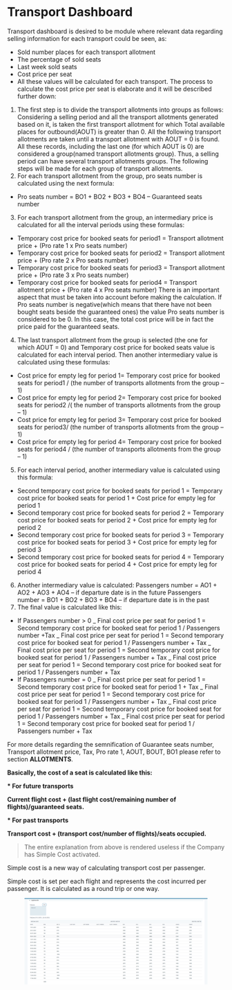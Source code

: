 # Transport Dashboard

Transport dashboard is desired to be module where relevant data regarding selling information for each transport could be seen, as:

* Sold number places for each transport allotment
* The percentage of sold seats
* Last week sold seats
* Cost price per seat
* All these values will be calculated for each transport. The process to calculate the cost price per seat is elaborate and it will be described further down:

1. The first step is to divide the transport allotments into groups as follows: Considering a selling period and all the transport allotments generated based on it, is taken the first transport allotment for which Total available places for outbound(AOUT) is greater than 0. All the following transport allotments are taken until a transport allotment with AOUT = 0 is found. All these records, including the last one (for which AOUT is 0) are considered a group(named transport allotments group). Thus, a selling period can have several transport allotments groups. The following steps will be made for each group of transport allotments.
2. For each transport allotment from the group, pro seats number is calculated using the next formula:

* Pro seats number = BO1 + BO2 + BO3 + BO4 – Guaranteed seats number

3. For each transport allotment from the group, an intermediary price is calculated for all the interval periods using these formulas:

* Temporary cost price for booked seats for period1 = Transport allotment price + (Pro rate 1 x Pro seats number)
* Temporary cost price for booked seats for period2 = Transport allotment price + (Pro rate 2 x Pro seats number)
* Temporary cost price for booked seats for period3 = Transport allotment price + (Pro rate 3 x Pro seats number)
* Temporary cost price for booked seats for period4 = Transport allotment price + (Pro rate 4 x Pro seats number) There is an important aspect that must be taken into account before making the calculation. If Pro seats number is negative(which means that there have not been bought seats beside the guaranteed ones) the value Pro seats number is considered to be 0. In this case, the total cost price will be in fact the price paid for the guaranteed seats.

4. The last transport allotment from the group is selected (the one for which AOUT = 0) and Temporary cost price for booked seats value is calculated for each interval period. Then another intermediary value is calculated using these formulas:

* Cost price for empty leg for period 1= Temporary cost price for booked seats for period1 / (the number of transports allotments from the group – 1)
* Cost price for empty leg for period 2= Temporary cost price for booked seats for period2 /( the number of transports allotments from the group – 1)
* Cost price for empty leg for period 3= Temporary cost price for booked seats for period3/ (the number of transports allotments from the group – 1)
* Cost price for empty leg for period 4= Temporary cost price for booked seats for period4 / (the number of transports allotments from the group – 1)

5. For each interval period, another intermediary value is calculated using this formula:

* Second temporary cost price for booked seats for period 1 = Temporary cost price for booked seats for period 1 + Cost price for empty leg for period 1
* Second temporary cost price for booked seats for period 2 = Temporary cost price for booked seats for period 2 + Cost price for empty leg for period 2
* Second temporary cost price for booked seats for period 3 = Temporary cost price for booked seats for period 3 + Cost price for empty leg for period 3
* Second temporary cost price for booked seats for period 4 = Temporary cost price for booked seats for period 4 + Cost price for empty leg for period 4

6. Another intermediary value is calculated: Passengers number = AO1 + AO2 + AO3 + AO4 – if departure date is in the future Passengers number = BO1 + BO2 + BO3 + BO4 – if departure date is in the past
7. The final value is calculated like this:

* If Passengers number > 0 \_ Final cost price per seat for period 1 = Second temporary cost price for booked seat for period 1 / Passengers number +Tax \_ Final cost price per seat for period 1 = Second temporary cost price for booked seat for period 1 / Passengers number + Tax \_ Final cost price per seat for period 1 = Second temporary cost price for booked seat for period 1 / Passengers number + Tax \_ Final cost price per seat for period 1 = Second temporary cost price for booked seat for period 1 / Passengers number + Tax
* If Passengers number = 0 \_ Final cost price per seat for period 1 = Second temporary cost price for booked seat for period 1 + Tax \_ Final cost price per seat for period 1 = Second temporary cost price for booked seat for period 1 / Passengers number + Tax \_ Final cost price per seat for period 1 = Second temporary cost price for booked seat for period 1 / Passengers number + Tax \_ Final cost price per seat for period 1 = Second temporary cost price for booked seat for period 1 / Passengers number + Tax

For more details regarding the semnification of Guarantee seats number, Transport allotment price, Tax, Pro rate 1, AOUT, BOUT, BO1 please refer to section **ALLOTMENTS**.

**Basically, the cost of a seat is calculated like this:**

**\* For future transports**

**Current flight cost + (last flight cost/remaining number of flights)/guaranteed seats.**

**\* For past transports**

**Transport cost + (transport cost/number of flights)/seats occupied.**

> The entire explanation from above is rendered useless if the Company has Simple Cost activated.

Simple cost is a new way of calculating transport cost per passenger.

Simple cost is set per each flight and represents the cost incurred per passenger. It is calculated as a round trip or one way.

<figure><img src=".gitbook/assets/image (106).png" alt=""><figcaption></figcaption></figure>
